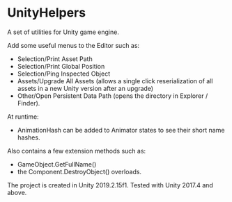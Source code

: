 # UnityHelpers
A set of utilities for Unity game engine.

Add some useful menus to the Editor such as:

- Selection/Print Asset Path
- Selection/Print Global Position
- Selection/Ping Inspected Object
- Assets/Upgrade All Assets (allows a single click reserialization of all assets in a new Unity version after an upgrade)
- Other/Open Persistent Data Path (opens the directory in Explorer / Finder).

At runtime:
- AnimationHash can be added to Animator states to see their short name hashes.

Also contains a few extension methods such as:
- GameObject.GetFullName()
- the Component.DestroyObject() overloads.

The project is created in Unity 2019.2.15f1. Tested with Unity 2017.4 and above.
